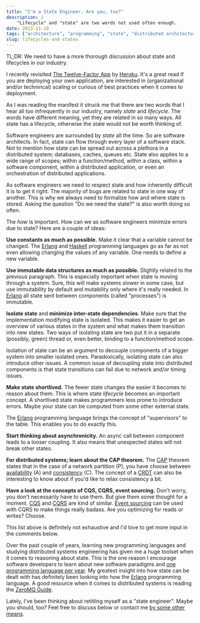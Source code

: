 ```yaml
---
title: "I'm a State Engineer. Are you, too?"
description: |
    "Lifecycle" and "state" are two words not used often enough.
date: 2013-11-18
tags: ["architecture", "programming", "state", "distributed architecture", "simplicity"]
slug: lifecycles-and-states
---
```

TL;DR: We need to have a more thorough discussion about state and
lifecycles in our industry.

I recently revisited [The Twelve-Factor App](http://12factor.net) by
[Heroku](https://www.heroku.com). It's a great read if you are deploying
your own application, are interested in (organizational and/or
technincal) scaling or curious of best practices when it comes to
deployment.

As I was reading the manifest it struck me that there are two words that
I hear all too infrequently in our industry, namely *state* and
*lifecycle*. The words have different meaning, yet they are related in
so many ways. All state has a lifecycle, otherwise the state would not
be worth thinking of.

Software engineers are surrounded by *state* all the time. So are
software architects. In fact, state can flow through every layer of a
software stack. Not to mention how state can be spread out across a
plethora in a distributed system; databases, caches, queues etc. State
also applies to a wide range of scopes; within a function/method, within
a class, within a software component, within a distributed application,
or even an orchestration of distributed applications.

As software engineers we need to respect state and how inherently difficult it
is to get it right. The majority of bugs are related to state in one way of
another. This is why we always need to formalize how and where state is stored.
Asking the question "Do we need the state?" is also worth doing so often.

The *how* is important. How can we as software engineers minimize errors
due to state? Here are a couple of ideas:

**Use constants as much as possible.** Make it clear that a variable
cannot be changed. The [Erlang](http://www.erlang.org) and
[Haskell](http://www.haskell.org) programming languages go as far as not
even allowing changing the values of any variable. One needs to define a
new variable.

**Use immutable data structures as much as possible.** Slightly related
to the previous paragraph. This is especially important when state is
moving through a system. Sure, this will make systems slower in some
case, but use immutability by default and mutability only where it's
really needed. In [Erlang](http://www.erlang.org) all state sent between
components (called "processes") is immutable.

**Isolate state** and **minimize inter-state dependencies**. Make sure
that the implementation modifying state is isolated. This makes it
easier to get an overview of various states in the system and what makes
them transition into new states. Two ways of isolating state are two put
it in a separate (possibly, green) thread or, even better, binding to a
function/method scope.

Isolation of state can be an argument to decouple components of a bigger
system into smaller isolated ones. Paradoxically, isolating state can
also introduce other issues. A common issue of decoupling state into
distributed components is that state transitions can fail due to network
and/or timing issues.

**Make state shortlived.** The fewer state changes the easier it becomes
to reason about them. This is where state *lifecycle* becomes an
important concept. A shortlived state makes programmers less prone to
introduce errors. Maybe your state can be computed from some other
external state.

The [Erlang](http://www.erlang.org) programming language brings the
concept of "supervisors" to the table. This enables you to do exactly
this.

**Start thinking about asynchronicity.** An async call between component
leads to a looser coupling. It also means that unexpected states will
not break other states.

**For distributed systems; learn about the CAP theorem.** The
[CAP](https://en.wikipedia.org/wiki/CAP_theorem) theorem states that in
the case of a network partition (P), you have choose between
[availability](http://basho.com/riak/) (A) and
[consistency](https://github.com/coreos/etcd) (C). The concept of a
[CRDT](http://pagesperso-systeme.lip6.fr/Marc.Shapiro/papers/RR-6956.pdf)
can also be interesting to know about if you'd like to relax consistency
a bit.

**Have a look at the concepts of CQS, CQRS, event sourcing.** Don't
worry, you don't necessarily have to use them. But give them some
thought for a moment.
[CQS](https://en.wikipedia.org/wiki/Command%E2%80%93query_separation)
and [CQRS](http://martinfowler.com/bliki/CQRS.html) are kind of similar.
[Event sourcing](http://martinfowler.com/eaaDev/EventSourcing.html) can
be used with CQRS to make things really badass. Are you optimizing for
reads or writes? Choose.

This list above is definitely not exhaustive and I'd love to get more
input in the comments below.

Over the past couple of years, learning new programming languages and
studying distributed systems engineering has given me a huge toolset
when it comes to reasoning about state. This is the one reason I
encourage software developers to learn about new software paradigms and
[one programming language per
year](http://blog.teamtreehouse.com/learn-a-new-programming-language-every-year).
My greatest insight into how state can be dealt with has definitely been
looking into how the [Erlang](http://www.erlang.org) programming
language. A good resource when it comes to distributed systems is
reading the [ZeroMQ Guide](http://zguide.zeromq.org/page:all).

Lately, I've been thinking about retitling myself as a "state engineer".
Maybe you should, too? Feel free to discuss below or contact me [by some
other means](|filename|pages/about-me.rst).
